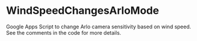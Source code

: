 # WindSpeedChangesArloMode
Google Apps Script to change Arlo camera sensitivity based on wind speed. 
See the comments in the code for more details.
